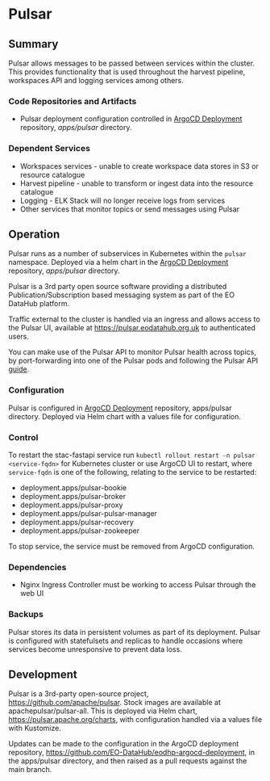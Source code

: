 # Pulsar

## Summary

Pulsar allows messages to be passed between services within the cluster. This provides functionality that is used throughout the harvest pipeline, workspaces API and logging services among others.

### Code Repositories and Artifacts

- Pulsar deployment configuration controlled in [ArgoCD Deployment](https://github.com/EO-DataHub/eodhp-argocd-deployment) repository, _apps/pulsar_ directory.

### Dependent Services

- Workspaces services - unable to create workspace data stores in S3 or resource catalogue
- Harvest pipeline - unable to transform or ingest data into the resource catalogue
- Logging - ELK Stack will no longer receive logs from services
- Other services that monitor topics or send messages using Pulsar

## Operation

Pulsar runs as a number of subservices in Kubernetes within the `pulsar` namespace. Deployed via a helm chart in the [ArgoCD Deployment](https://github.com/EO-DataHub/eodhp-argocd-deployment) repository, _apps/pulsar_ directory.

Pulsar is a 3rd party open source software providing a distributed Publication/Subscription based messaging system as part of the EO DataHub platform.

Traffic external to the cluster is handled via an ingress and allows access to the Pulsar UI, available at https://pulsar.eodatahub.org.uk to authenticated users.

You can make use of the Pulsar API to monitor Pulsar health across topics, by port-forwarding into one of the Pulsar pods and following the Pulsar API [guide](https://pulsar.apache.org/docs/2.11.x/pulsar-api-overview/).


### Configuration

Pulsar is configured in [ArgoCD Deployment](https://github.com/EO-DataHub/eodhp-argocd-deployment) repository, apps/pulsar directory. Deployed via Helm chart with a values file for configuration.

### Control

To restart the stac-fastapi service run `kubectl rollout restart -n pulsar <service-fqdn>` for Kubernetes cluster or use ArgoCD UI to restart, where `service-fqdn` is one of the following, relating to the service to be restarted:

- deployment.apps/pulsar-bookie
- deployment.apps/pulsar-broker
- deployment.apps/pulsar-proxy
- deployment.apps/pulsar-pulsar-manager
- deployment.apps/pulsar-recovery
- deployment.apps/pulsar-zookeeper

To stop service, the service must be removed from ArgoCD configuration.

### Dependencies

- Nginx Ingress Controller must be working to access Pulsar through the web UI

### Backups

Pulsar stores its data in persistent volumes as part of its deployment. Pulsar is configured with statefulsets and replicas to handle occasions where services become unresponsive to prevent data loss.

## Development

Pulsar is a 3rd-party open-source project, https://github.com/apache/pulsar. Stock images are available at apachepulsar/pulsar-all. This is deployed via Helm chart, https://pulsar.apache.org/charts, with configuration handled via a values file with Kustomize.

Updates can be made to the configuration in the ArgoCD deployment repository, https://github.com/EO-DataHub/eodhp-argocd-deployment, in the apps/pulsar directory, and then raised as a pull requests against the main branch.